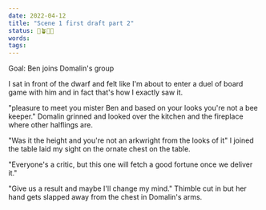 ```yaml
---
date: 2022-04-12
title: "Scene 1 first draft part 2"
status: 🌱🪴🌲🍇
words:
tags:
---
```


Goal: Ben joins Domalin's group

I sat in front of the dwarf and felt like I'm about to enter a duel of board game with him and in fact that's how I exactly saw it. 

"pleasure to meet you mister Ben and based on your looks you're not a bee keeper." Domalin grinned and looked over the kitchen and the fireplace where other halflings are.

"Was it the height and you're not an arkwright from the looks of it" I joined the table  laid my sight on the ornate chest on the table.

"Everyone's a critic, but this one will fetch a good fortune once we deliver it."

"Give us a result and maybe I'll change my mind." Thimble cut in but her hand gets slapped away from the chest in Domalin's arms.